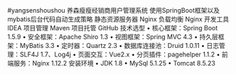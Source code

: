 #yangsenshoushou
养森瘦瘦经销商用户管理系统
使用SpringBoot框架以及mybatis后台代码自动生成策略
静态资源服务器 Nginx
负载均衡 Nginx
开发工具 IDEA
项目管理 Maven
项目托管 GitHub
技术选型
•	核心框架：Spring Boot 1.5.9
•	安全框架：Apache Shiro 1.3
•	视图框架：Spring MVC 4.3
•	持久层框架：MyBatis 3.3
•	定时器：Quartz 2.3
•	数据库连接池：Druid 1.0.11
•	日志管理：SLF4J 1.7、Log4j
•	页面交互：Vue2.x
•	分页插件：pagehelper 1.1.2
•	前端服务：Nginx 1.12.2
安装环境
•	JDK 1.8
•	MySql 5.1.25
•	Tomcat  8.5.23

